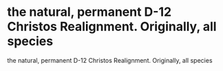 # the natural, permanent D-12 Christos Realignment. Originally, all species

the natural, permanent D-12 Christos Realignment. Originally, all species